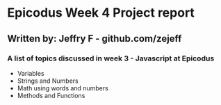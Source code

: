 # Epicodus Week 4 Project report
## Written by: Jeffry F - github.com/zejeff

### A list of topics discussed in week 3 - Javascript at Epicodus
* Variables
* Strings and Numbers
* Math using words and numbers
* Methods and Functions